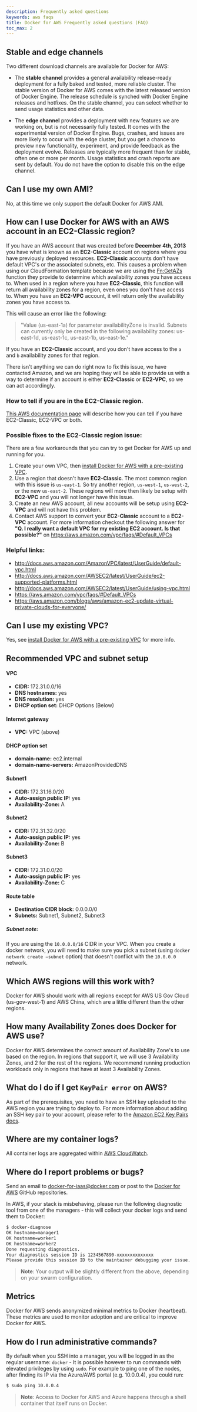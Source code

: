 ```yaml
---
description: Frequently asked questions
keywords: aws faqs
title: Docker for AWS Frequently asked questions (FAQ)
toc_max: 2
---
```


## Stable and edge channels

Two different download channels are available for Docker for AWS:

* The **stable channel** provides a general availability release-ready deployment
  for a fully baked and tested, more reliable cluster. The stable version of Docker
  for AWS comes with the latest released version of Docker Engine. The release
  schedule is synched with Docker Engine releases and hotfixes. On the stable
  channel, you can select whether to send usage statistics and other data.

* The **edge channel** provides a deployment with new features we are working on,
  but is not necessarily fully tested. It comes with the experimental version of
  Docker Engine. Bugs, crashes, and issues are more likely to occur with the edge
  cluster, but you get a chance to preview new functionality, experiment, and provide
  feedback as the deployment evolve. Releases are typically more frequent than for
  stable, often one or more per month. Usage statistics and crash reports are sent
  by default. You do not have the option to disable this on the edge channel.

## Can I use my own AMI?

No, at this time we only support the default Docker for AWS AMI.

## How can I use Docker for AWS with an AWS account in an EC2-Classic region?

If you have an AWS account that was created before **December 4th, 2013** you have what is known as an **EC2-Classic** account on regions where you have previously deployed resources. **EC2-Classic** accounts don't have default VPC's or the associated subnets, etc. This causes a problem when using our CloudFormation template because we are using the [Fn:GetAZs](http://docs.aws.amazon.com/AWSCloudFormation/latest/UserGuide/intrinsic-function-reference-getavailabilityzones.html) function they provide to determine which availability zones you have access to. When used in a region where you have **EC2-Classic**, this function will return all availability zones for a region, even ones you don't have access to. When you have an **EC2-VPC** account, it will return only the availability zones you have access to.

This will cause an error like the following:

> "Value (us-east-1a) for parameter availabilityZone is invalid. Subnets can currently only be created in the following availability zones: us-east-1d, us-east-1c, us-east-1b, us-east-1e."

If you have an **EC2-Classic** account, and you don't have access to the `a` and `b` availability zones for that region.

There isn't anything we can do right now to fix this issue, we have contacted Amazon, and we are hoping they will be able to provide us with a way to determine if an account is either **EC2-Classic** or **EC2-VPC**, so we can act accordingly.

### How to tell if you are in the EC2-Classic region.

[This AWS documentation page](http://docs.aws.amazon.com/AWSEC2/latest/UserGuide/ec2-supported-platforms.html) will describe how you can tell if you have EC2-Classic, EC2-VPC or both.

### Possible fixes to the EC2-Classic region issue:
There are a few workarounds that you can try to get Docker for AWS up and running for you.

1. Create your own VPC, then [install Docker for AWS with a pre-existing VPC](/docker-for-aws/index.md#install-with-an-existing-vpc).
2. Use a region that doesn't have **EC2-Classic**. The most common region with this issue is `us-east-1`. So try another region, `us-west-1`, `us-west-2`, or the new `us-east-2`. These regions will more then likely be setup with **EC2-VPC** and you will not longer have this issue.
3. Create an new AWS account, all new accounts will be setup using **EC2-VPC** and will not have this problem.
4. Contact AWS support to convert your **EC2-Classic** account to a **EC2-VPC** account. For more information checkout the following answer for **"Q. I really want a default VPC for my existing EC2 account. Is that possible?"** on https://aws.amazon.com/vpc/faqs/#Default_VPCs

### Helpful links:
- http://docs.aws.amazon.com/AmazonVPC/latest/UserGuide/default-vpc.html
- http://docs.aws.amazon.com/AWSEC2/latest/UserGuide/ec2-supported-platforms.html
- http://docs.aws.amazon.com/AWSEC2/latest/UserGuide/using-vpc.html
- https://aws.amazon.com/vpc/faqs/#Default_VPCs
- https://aws.amazon.com/blogs/aws/amazon-ec2-update-virtual-private-clouds-for-everyone/


## Can I use my existing VPC?

Yes, see [install Docker for AWS with a pre-existing VPC](/docker-for-aws/index.md#install-with-an-existing-vpc) for more info.

## Recommended VPC and subnet setup

#### VPC

* **CIDR:** 172.31.0.0/16
* **DNS hostnames:** yes
* **DNS resolution:** yes
* **DHCP option set:** DHCP Options (Below)

#### Internet gateway
* **VPC:** VPC (above)

#### DHCP option set

* **domain-name:** ec2.internal
* **domain-name-servers:** AmazonProvidedDNS

#### Subnet1
* **CIDR:** 172.31.16.0/20
* **Auto-assign public IP:** yes
* **Availability-Zone:** A

#### Subnet2
* **CIDR:** 172.31.32.0/20
* **Auto-assign public IP:** yes
* **Availability-Zone:** B

#### Subnet3
* **CIDR:** 172.31.0.0/20
* **Auto-assign public IP:** yes
* **Availability-Zone:** C

#### Route table
* **Destination CIDR block:** 0.0.0.0/0
* **Subnets:** Subnet1, Subnet2, Subnet3

##### Subnet note:
If you are using the `10.0.0.0/16` CIDR in your VPC. When you create a docker network, you will need to make sure you pick a subnet (using `docker network create —subnet` option) that doesn't conflict with the `10.0.0.0` network.

## Which AWS regions will this work with?

Docker for AWS should work with all regions except for AWS US Gov Cloud (us-gov-west-1) and AWS China, which are a little different than the other regions.

## How many Availability Zones does Docker for AWS use?

Docker for AWS determines the correct amount of Availability Zone's to use based on the region. In regions that support it, we will use 3 Availability Zones, and 2 for the rest of the regions. We recommend running production workloads only in regions that have at least 3 Availability Zones.

## What do I do if I get `KeyPair error` on AWS?
As part of the prerequisites, you need to have an SSH key uploaded to the AWS region you are trying to deploy to.
For more information about adding an SSH key pair to your account, please refer to the [Amazon EC2 Key Pairs docs](http://docs.aws.amazon.com/AWSEC2/latest/UserGuide/ec2-key-pairs.html).

## Where are my container logs?

All container logs are aggregated within [AWS CloudWatch](https://aws.amazon.com/cloudwatch/).

## Where do I report problems or bugs?

Send an email to <docker-for-iaas@docker.com> or post to the [Docker for AWS](https://github.com/docker/for-aws) GitHub repositories.

In AWS, if your stack is misbehaving, please run the following diagnostic tool from one of the managers - this will collect your docker logs and send them to Docker:

```bash
$ docker-diagnose
OK hostname=manager1
OK hostname=worker1
OK hostname=worker2
Done requesting diagnostics.
Your diagnostics session ID is 1234567890-xxxxxxxxxxxxxx
Please provide this session ID to the maintainer debugging your issue.
```

> **Note**: Your output will be slightly different from the above, depending on your swarm configuration.

## Metrics

Docker for AWS sends anonymized minimal metrics to Docker (heartbeat). These metrics are used to monitor adoption and are critical to improve Docker for AWS.

## How do I run administrative commands?

By default when you SSH into a manager, you will be logged in as the regular username: `docker` - It is possible however to run commands with elevated privileges by using `sudo`.
For example to ping one of the nodes, after finding its IP via the Azure/AWS portal (e.g. 10.0.0.4), you could run:

```bash
$ sudo ping 10.0.0.4
```

> **Note**: Access to Docker for AWS and Azure happens through a shell container that itself runs on Docker.
